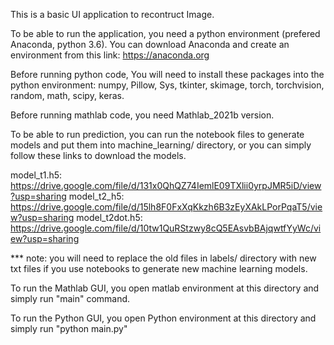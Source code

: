 This is a basic UI application to recontruct Image.

To be able to run the application, you need a python environment (prefered Anaconda, python 3.6). You can download Anaconda and create an environment from this link: https://anaconda.org

Before running python code, You will need to install these packages into the python environment: numpy, Pillow, Sys, tkinter, skimage, torch, torchvision, random, math, scipy, keras.

Before running mathlab code, you need Mathlab_2021b version.

To be able to run prediction, you can run the notebook files to generate models and put them into machine_learning/ directory, or you can simply follow these links to download the models.

 model_t1.h5: https://drive.google.com/file/d/131x0QhQZ74IemlE09TXlii0yrpJMR5iD/view?usp=sharing
 model_t2_h5: https://drive.google.com/file/d/15lh8F0FxXqKkzh6B3zEyXAkLPorPqaT5/view?usp=sharing
 model_t2dot.h5: https://drive.google.com/file/d/10tw1QuRStzwy8cQ5EAsvbBAjqwtfYyWc/view?usp=sharing

*** note: you will need to replace the old files in labels/ directory with new txt files if you use notebooks to generate new machine learning models.


To run the Mathlab GUI, you open matlab environment at this directory and simply run "main" command.

To run the Python GUI, you open Python environment at this directory and simply run "python main.py"


